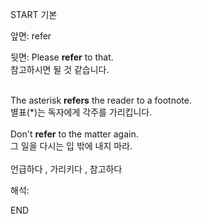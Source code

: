 START
기본

앞면:
refer


뒷면:
Please <strong>refer</strong> to that.<br>참고하시면 될 것 같습니다.<br><br><div><div>The asterisk <b>refers</b> the reader to a footnote. </div><div>별표(*)는 독자에게 각주를 가리킵니다.</div></div><br><div><div>Don't <b>refer</b> to the matter again. </div><div>그 일을 다시는 입 밖에 내지 마라.</div></div><br>언급하다 , 가리키다 , 참고하다<br>


해석:

END